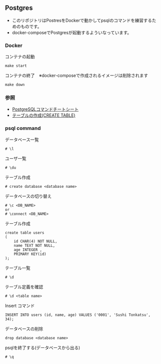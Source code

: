 ## Postgres

- このリポジトリはPostresをDockerで動かしてpsqlのコマンドを練習するためのものです。
- docker-composeでPostgresが起動するよういなっています。

### Docker

コンテナの起動

```:
make start
```

コンテナの終了　※docker-composeで作成されるイメージは削除されます

```:
make down
```

### 参照

- [PostgreSQLコマンドチートシート](https://qiita.com/Shitimi_613/items/bcd6a7f4134e6a8f0621)
- [テーブルの作成(CREATE TABLE)](https://db-study.com/archives/233)


### psql command

データベース一覧

```:
# \l
```

ユーザ一覧

```:
# \du
```

テーブル作成

```:
# create database <database name>
```

データベースの切り替え

```:
# \c <DB_NAME>
or 
# \connect <DB_NAME>
```

テーブル作成

```:
create table users
(
    id CHAR(4) NOT NULL,
    name TEXT NOT NULL,
    age INTEGER ,
    PRIMARY KEY(id)
);
```

テーブル一覧

```:
# \d
```

テーブル定義を確認

```:
# \d <table name>
```

Insert コマンド

```:
INSERT INTO users (id, name, age) VALUES ('0001', 'Sushi Tonkatsu', 34);
```

データベースの削除
```:
drop database <database name>
```


psqlを終了する(データベースから出る)

```:
# \q
```